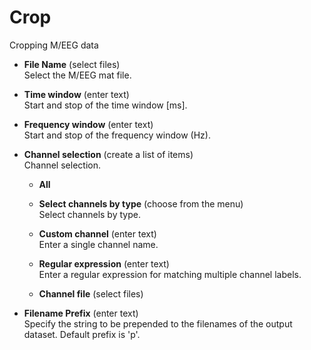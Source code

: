 # Crop  
Cropping M/EEG data   

* **File Name** (select files)  
Select the M/EEG mat file.   

* **Time window** (enter text)  
Start and stop of the time window [ms].   

* **Frequency window** (enter text)  
Start and stop of the frequency window (Hz).   

* **Channel selection** (create a list of items)  
Channel selection.   

    * **All**   


    * **Select channels by type** (choose from the menu)  
    Select channels by type.   

    * **Custom channel** (enter text)  
    Enter a single channel name.   

    * **Regular expression** (enter text)  
    Enter a regular expression for matching multiple channel labels.   

    * **Channel file** (select files)  


* **Filename Prefix** (enter text)  
Specify the string to be prepended to the filenames of the output dataset. Default prefix is 'p'.   
